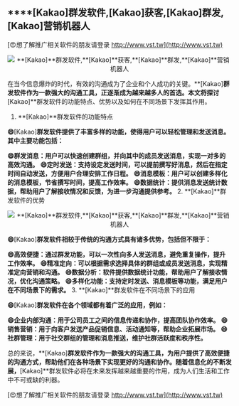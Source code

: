 ## ****[Kakao]**群发软件,**[Kakao]**获客,**[Kakao]**群发,**[Kakao]**营销机器人**

[😍想了解推广相关软件的朋友请登录 http://www.vst.tw](http://www.vst.tw)

 <center><img src="https://vst.tw/MP4/tuiguang/png/3.png" alt="**[Kakao]**群发软件,**[Kakao]**获客,**[Kakao]**群发,**[Kakao]**营销机器人"></center>

在当今信息爆炸的时代，有效的沟通成为了企业和个人成功的关键。**[Kakao]**群发软件作为一款强大的沟通工具，正逐渐成为越来越多人的首选。本文将探讨**[Kakao]**群发软件的功能特点、优势以及如何在不同场景下发挥其作用。

1. **[Kakao]**群发软件的功能特点

**😄**[Kakao]**群发软件提供了丰富多样的功能，使得用户可以轻松管理和发送消息。其中主要功能包括：**

**😄群发消息：用户可以快速创建群组，并向其中的成员发送消息，实现一对多的高效沟通。**
**😄定时发送：支持设定发送时间，可以提前撰写好消息，然后在指定时间自动发送，方便用户合理安排工作日程。**
**😄消息模板：用户可以创建多样化的消息模板，节省撰写时间，提高工作效率。**
**😄数据统计：提供消息发送统计数据，帮助用户了解接收情况和反馈，为进一步沟通提供参考。**
2. **[Kakao]**群发软件的优势

 <center><img src="https://vst.tw/MP4/tuiguang/png/1.png" alt="**[Kakao]**群发软件,**[Kakao]**获客,**[Kakao]**群发,**[Kakao]**营销机器人"></center>

**😄**[Kakao]**群发软件相较于传统的沟通方式具有诸多优势，包括但不限于：**

**😄高效便捷：通过群发功能，可以一次性向多人发送消息，避免重复操作，提升工作效率。**
**😄精准定向：可以根据需求选择具体的群组或成员发送消息，实现精准定向营销和沟通。**
**😄数据分析：软件提供数据统计功能，帮助用户了解接收情况，优化沟通策略。**
**😄多样化功能：支持定时发送、消息模板等功能，满足用户在不同场景下的需求。**
3. **[Kakao]**群发软件在不同场景下的应用

**😄**[Kakao]**群发软件在各个领域都有着广泛的应用，例如：**

**😄企业内部沟通：用于公司员工之间的信息传递和协作，提高团队协作效率。**
**😄销售营销：用于向客户发送产品促销信息、活动通知等，帮助企业拓展市场。**
**😄社群管理：用于社交群组的管理和消息推送，维护社群活跃度和秩序性。**

总的来说，**[Kakao]**群发软件作为一款强大的沟通工具，为用户提供了高效便捷的沟通方式，帮助他们在各种场景下实现更好的沟通和协作。随着信息化的不断发展，**[Kakao]**群发软件必将在未来发挥越来越重要的作用，成为人们生活和工作中不可或缺的利器。

[😍想了解推广相关软件的朋友请登录 http://www.vst.tw](http://www.vst.tw)



